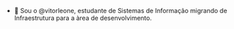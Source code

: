 - 👋 Sou o @vitorleone, estudante de Sistemas de Informação
migrando de Infraestrutura para a àrea de desenvolvimento.


<!---
vitorleone/vitorleone is a ✨ special ✨ repository because its `README.md` (this file) appears on your GitHub profile.
You can click the Preview link to take a look at your changes.
--->
